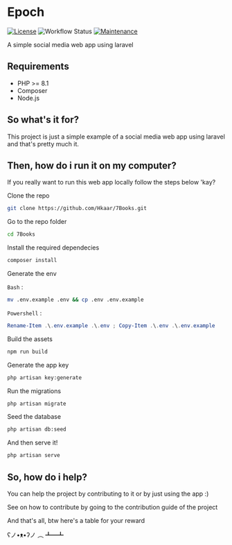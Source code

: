 # Epoch

[![License](https://img.shields.io/badge/License-Apache_2.0-blue.svg)](https://opensource.org/licenses/Apache-2.0)
![Workflow Status](https://github.com/Hkaar/Epoch/workflows/CI/badge.svg)
[![Maintenance](https://img.shields.io/badge/Maintained%3F-yes-green.svg)](https://GitHub.com/Naereen/StrapDown.js/graphs/commit-activity)

A simple social media web app using laravel

## Requirements

- PHP >= 8.1
- Composer
- Node.js

## So what's it for?

This project is just a simple example of a social media web app
using laravel and that's pretty much it.

## Then, how do i run it on my computer?

If you really want to run this web app locally follow the steps below 'kay?

Clone the repo

```bash
git clone https://github.com/Hkaar/7Books.git
```

Go to the repo folder

```bash
cd 7Books
```

Install the required dependecies

```bash
composer install
```

Generate the env

`Bash` :

```bash
mv .env.example .env && cp .env .env.example
```

`Powershell` :

```powershell
Rename-Item .\.env.example .\.env ; Copy-Item .\.env .\.env.example
```

Build the assets

```bash
npm run build
```

Generate the app key

```bash
php artisan key:generate
```

Run the migrations

```bash
php artisan migrate
```

Seed the database

```bash
php artisan db:seed
```

And then serve it!

```bash
php artisan serve
```

## So, how do i help?

You can help the project by contributing to it or by just using the app :)

See on how to contribute by going to the contribution guide of the project

And that's all, btw here's a table for your reward

ʕノ•ᴥ•ʔノ ︵ ┻━┻
